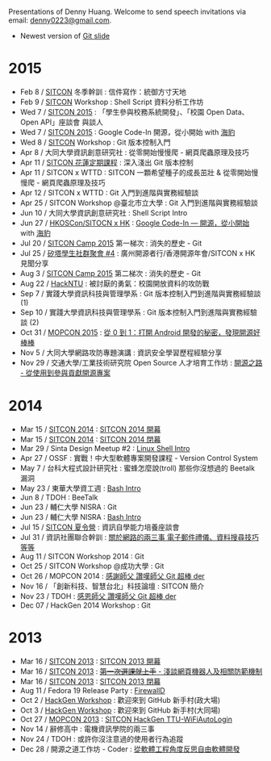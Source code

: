 Presentations of Denny Huang. Welcome to send speech invitations via email: <denny0223@gmail.com>.

* Newest version of [Git slide](http://denny0223.github.io/SITCON-Workshop-2015-Apr-git/)

# 2015
* Feb 8 / [SITCON](http://sitcon.org/) 冬季幹訓 : 信件寫作：統御方寸天地
* Feb 9 / [SITCON](http://sitcon.org/) Workshop : Shell Script 資料分析工作坊
* Wed 7 / [SITCON 2015](http://sitcon.org/2015) : 「學生參與校務系統開發」、「校園 Open Data、Open API」座談會 與談人
* Wed 7 / [SITCON 2015](http://sitcon.org/2015) : Google Code-In 開源，從小開始 with [海豹](https://github.com/seadog007)
* Wed 8 / [SITCON](http://sitcon.org/) Workshop : Git 版本控制入門
* Apr 8 / 大同大學資訊創意研究社 : 從零開始慢慢爬 - 網頁爬蟲原理及技巧
* Apr 11 / [SITCON 花蓮定期課程](http://sitcon-hualien.github.io/) : 深入淺出 Git 版本控制
* Apr 11 / SITCON x WTTD : SITCON 一顆希望種子的成長茁壯 & 從零開始慢慢爬 - 網頁爬蟲原理及技巧
* Apr 12 / SITCON x WTTD : Git 入門到進階與實務經驗談
* Apr 25 / SITCON Workshop @臺北市立大學 : Git 入門到進階與實務經驗談
* Jun 10 / 大同大學資訊創意研究社 : Shell Script Intro
* Jun 27 / [HKOSCon/SITOCN x HK](http://2015.opensource.hk/) : [Google Code-In — 開源，從小開始](https://speakerdeck.com/seadog007/google-code-in-2014) with [海豹](https://github.com/seadog007)
* Jul 20 / [SITCON Camp 2015](http://sitcon.camp/2015/) 第一梯次 : 消失的歷史 - Git
* Jul 25 / [矽塔學生社群聚會 #4](https://sintadesign.github.io/) : 廣州開源者行/香港開源年會/SITCON x HK 見聞分享
* Aug 3 / [SITCON Camp 2015](http://sitcon.camp/2015/) 第二梯次 : 消失的歷史 - Git
* Aug 22 / [HackNTU](https://www.hackntu.org/) : 被討厭的勇氣：校園開放資料的攻防戰
* Sep 7 / 實踐大學資訊科技與管理學系 : Git 版本控制入門到進階與實務經驗談 (1)
* Sep 10 / 實踐大學資訊科技與管理學系 : Git 版本控制入門到進階與實務經驗談 (2)
* Oct 31 / [MOPCON 2015](http://mopcon.org) : [從 0 到 1：打開 Android 開發的秘密，發現開源好棒棒](http://denny.one/MOPCON2015/)
* Nov 5 / 大同大學網路攻防專題演講 : 資訊安全學習歷程經驗分享
* Nov 29 / 交通大學/工業技術研究院 Open Source 人才培育工作坊 : [開源之路 - 從使用到參與貢獻開源專案](http://denny.one/20151129NCTU/)

# 2014
* Mar 15 / [SITCON 2014](http://sitcon.org/2014) : [SITCON 2014 開幕](http://denny0223.github.io/sitcon2014-opening-and-closing/opening/)
* Mar 15 / [SITCON 2014](http://sitcon.org/2014) : [SITCON 2014 閉幕](http://denny0223.github.io/sitcon2014-opening-and-closing/closing/)
* Mar 29 / Sinta Design Meetup #2 : [Linux Shell Intro](https://gist.github.com/denny0223/9853555)
* Apr 27 / OSSF : 實戰！中大型軟體專案開發課程 - Version Control System
* May 7 / 台科大程式設計研究社 : 蜜蜂怎麼說(troll) 那些你沒想過的 Beetalk 漏洞
* May 23 / 東華大學資工週 : [Bash Intro](https://gist.github.com/denny0223/f12a8042ff6349ae247c)
* Jun 8 / TDOH : BeeTalk
* Jun 23 / 輔仁大學 NISRA : Git
* Jun 23 / 輔仁大學 NISRA : [Bash Intro](https://gist.github.com/denny0223/246929a04a6c2fa38f31)
* Jul 15 / [SITCON 夏令營](http://sitcon.org/camp/) : 資訊自學能力培養座談會
* Jul 31 / 資訊社團聯合幹訓 : [關於網路的兩三事 電子郵件禮儀、資料搜尋技巧等等](http://denny0223.github.io/union-training-mail-slide/)
* Aug 11 / SITCON Workshop 2014 : Git
* Oct 25 / SITCON Workshop @成功大學 : Git
* Oct 26 / MOPCON 2014 : [感謝師父 讚嘆師父 Git 超棒 der](http://denny0223.github.io/MOPCON-2014-LT-Slide/)
* Nov 16 / 「創新科技、智慧台北」科技論壇 : SITCON 簡介
* Nov 23 / TDOH : [感恩師父 讚嘆師父 Git 超棒 der](http://denny0223.github.io/TDOH-git-awesome/)
* Dec 07 / HackGen 2014 Workshop : Git

# 2013
* Mar 16 / [SITCON 2013](http://sitcon.org/2013) : [SITCON 2013 開幕](http://denny0223.github.io/sitcon2013-opening-and-closing/opening/)
* Mar 16 / [SITCON 2013](http://sitcon.org/2013) : [<del>第一次選課就上手</del> - 淺談網頁機器人及相關防範機制](http://denny0223.github.io/sitcon2013-shorttalk/)
* Mar 16 / [SITCON 2013](http://sitcon.org/2013) : [SITCON 2013 閉幕](http://denny0223.github.io/sitcon2013-opening-and-closing/closing/closing.pdf)
* Aug 11 / Fedora 19 Release Party : [FirewallD](https://gist.github.com/denny0223/6204770)
* Oct 2 / [HackGen Workshop](http://hackgen.sitcon.org/2013) : 歡迎來到 GitHub 新手村(政大場)
* Oct 3 / [HackGen Workshop](http://hackgen.sitcon.org/2013) : 歡迎來到 GitHub 新手村(大同場)
* Oct 27 / [MOPCON 2013](http://mopcon.org) : [SITCON HackGen TTU-WiFiAutoLogin](http://denny0223.github.io/MOPCON-2013-LT-Slide/)
* Nov 14 / 辭修高中 : 電機資訊學院的兩三事
* Nov 24 / TDOH : 或許你沒注意過的使用者行為追蹤
* Dec 28 / 開源之道工作坊 - Coder : [從軟體工程角度反思自由軟體開發](http://denny0223.github.io/TheOpenSourceWaySlide/)
